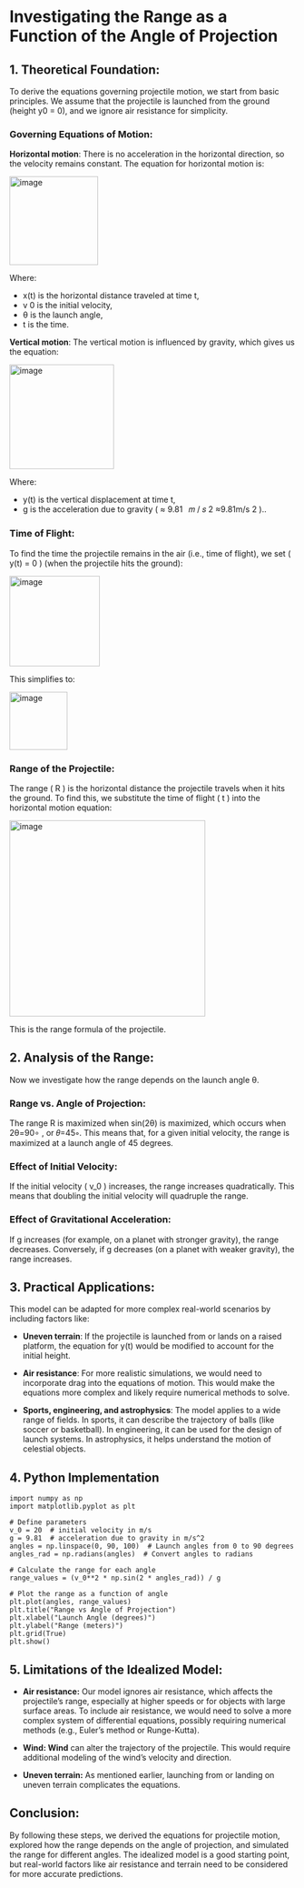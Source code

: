 # Investigating the Range as a Function of the Angle of Projection

## 1. Theoretical Foundation:
To derive the equations governing projectile motion, we start from basic principles. We assume that the projectile is launched from the ground (height  y0 = 0), and we ignore air resistance for simplicity.

### Governing Equations of Motion:

**Horizontal motion**: There is no acceleration in the horizontal direction, so the velocity remains constant. The equation for horizontal motion is:

<img width="156" alt="image" src="https://github.com/user-attachments/assets/77d246b5-cebd-4aeb-b853-d8c23d55c77d" />

Where:

- x\(t\) is the horizontal distance traveled at time t,
- v 
0 is the initial velocity,
- θ is the launch angle,
- t is the time.

**Vertical motion**: The vertical motion is influenced by gravity, which gives us the equation:

<img width="184" alt="image" src="https://github.com/user-attachments/assets/4c873ab9-22b1-4531-b764-1fbac661f581" />


Where:

- y(t) is the vertical displacement at time t,
- g is the acceleration due to gravity  (
≈
9.81
 
𝑚
/
𝑠
2
≈9.81m/s 
2
 )..

### Time of Flight:
To find the time the projectile remains in the air (i.e., time of flight), we set \( y(t) = 0 \) (when the projectile hits the ground):

<img width="159" alt="image" src="https://github.com/user-attachments/assets/8ba13a1c-372e-4949-be83-b9d4ae752675" />


This simplifies to:

<img width="102" alt="image" src="https://github.com/user-attachments/assets/3ebacf8e-70d9-41ba-947b-3d4d3c892a35" />


### Range of the Projectile:
The range \( R \) is the horizontal distance the projectile travels when it hits the ground. To find this, we substitute the time of flight \( t \) into the horizontal motion equation:

<img width="345" alt="image" src="https://github.com/user-attachments/assets/051e7a7f-5922-4e2e-b1ba-4d051ae8e602" />


This is the range formula of the projectile.

## 2. Analysis of the Range:

Now we investigate how the range depends on the launch angle θ.

### Range vs. Angle of Projection:
The range R is maximized when sin(2θ) is maximized, which occurs when 2θ=90∘ , or 𝜃=45∘. This means that, for a given initial velocity, the range is maximized at a launch angle of 45 degrees.

### Effect of Initial Velocity:
If the initial velocity \( v_0 \) increases, the range increases quadratically. This means that doubling the initial velocity will quadruple the range.

### Effect of Gravitational Acceleration:
If g increases (for example, on a planet with stronger gravity), the range decreases. Conversely, if g decreases (on a planet with weaker gravity), the range increases.

## 3. Practical Applications:
This model can be adapted for more complex real-world scenarios by including factors like:

- **Uneven terrain**: If the projectile is launched from or lands on a raised platform, the equation for y(t) would be modified to account for the initial height.
  
- **Air resistance**: For more realistic simulations, we would need to incorporate drag into the equations of motion. This would make the equations more complex and likely require numerical methods to solve.

- **Sports, engineering, and astrophysics**: The model applies to a wide range of fields. In sports, it can describe the trajectory of balls (like soccer or basketball). In engineering, it can be used for the design of launch systems. In astrophysics, it helps understand the motion of celestial objects.

## 4. Python Implementation
```
import numpy as np
import matplotlib.pyplot as plt

# Define parameters
v_0 = 20  # initial velocity in m/s
g = 9.81  # acceleration due to gravity in m/s^2
angles = np.linspace(0, 90, 100)  # Launch angles from 0 to 90 degrees
angles_rad = np.radians(angles)  # Convert angles to radians

# Calculate the range for each angle
range_values = (v_0**2 * np.sin(2 * angles_rad)) / g

# Plot the range as a function of angle
plt.plot(angles, range_values)
plt.title("Range vs Angle of Projection")
plt.xlabel("Launch Angle (degrees)")
plt.ylabel("Range (meters)")
plt.grid(True)
plt.show()
```

## 5. Limitations of the Idealized Model:
   
- **Air resistance:** Our model ignores air resistance, which affects the projectile’s range, especially at higher speeds or for objects with large surface areas. To include air resistance, we would need to solve a more complex system of differential equations, possibly requiring numerical methods (e.g., Euler’s method or Runge-Kutta).

- **Wind: Wind** can alter the trajectory of the projectile. This would require additional modeling of the wind’s velocity and direction.

- **Uneven terrain:** As mentioned earlier, launching from or landing on uneven terrain complicates the equations.

## Conclusion:  
By following these steps, we derived the equations for projectile motion, explored how the range depends on the angle of projection, and simulated the range for different angles. The idealized model is a good starting point, but real-world factors like air resistance and terrain need to be considered for more accurate predictions.




